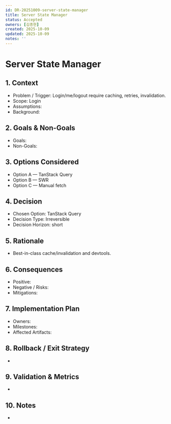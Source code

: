 ```yaml
---
id: DR-20251009-server-state-manager
title: Server State Manager
status: Accepted
owners: [김종현]
created: 2025-10-09
updated: 2025-10-09
notes: ''
---
```


# Server State Manager

## 1. Context

- Problem / Trigger: Login/me/logout require caching, retries, invalidation.
- Scope: Login
- Assumptions:
- Background:

## 2. Goals & Non-Goals

- Goals:
- Non-Goals:

## 3. Options Considered

- Option A — TanStack Query
- Option B — SWR
- Option C — Manual fetch

## 4. Decision

- Chosen Option: TanStack Query
- Decision Type: Irreversible
- Decision Horizon: short

## 5. Rationale

- Best-in-class cache/invalidation and devtools.

## 6. Consequences

- Positive:
- Negative / Risks:
- Mitigations:

## 7. Implementation Plan

- Owners:
- Milestones:
- Affected Artifacts:

## 8. Rollback / Exit Strategy

-

## 9. Validation & Metrics

-

## 10. Notes

-
